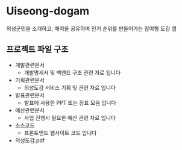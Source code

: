 # Uiseong-dogam
의성군민을 소개하고, 매력을 공유하며 인기 순위를 만들어가는 참여형 도감 앱

## 프로젝트 파일 구조
- 개발관련문서
  - 개발명세서 및 백엔드 구조 관련 자료 입니다
- 기획관련문서
  - 의성도감 서비스 기획 및 관련 자료 입니다
- 발표관련문서
  - 발표에 사용한 PPT 또는 장표 모음 입니다
- 예산관련문서
  - 사업 진행시 필요한 예산 관련 자료 입니다
- 소스코드
  - 프론트엔드 웹사이트 코드 입니다
- 의성도감.pdf
